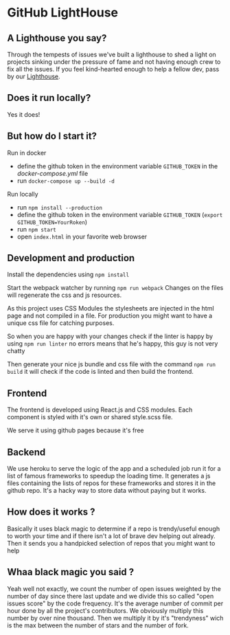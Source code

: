 # GitHub LightHouse


## A Lighthouse you say?

Through the tempests of issues we've built a lighthouse to shed a light on projects sinking under the pressure of fame and not having enough crew to fix all the issues. If you feel kind-hearted enough to help a fellow dev, pass by our [Lighthouse](https://mathiasgilson.github.io/LightHouse/).

## Does it run locally?

Yes it does!


## But how do I start it?

Run in docker

- define the github token in the environment variable `GITHUB_TOKEN` in the *docker-compose.yml* file
- run `docker-compose up --build -d`

Run locally

- run `npm install --production`
- define the github token in the environment variable `GITHUB_TOKEN` (`export GITHUB_TOKEN=YourRoken`)
- run `npm start`
- open `index.html` in your favorite web browser


## Development and production

Install the dependencies using `npm install`

Start the webpack watcher by running `npm run webpack`
Changes on the files will regenerate the css and js resources.

As this project uses CSS Modules the stylesheets are injected in the html page and not compiled in a file. For production you might want to have a unique css file for catching purposes.

So when you are happy with your changes check if the linter is happy by using `npm run linter` no errors means that he's happy, this guy is not very chatty

Then generate your nice js bundle and css file with the command `npm run build` it will check if the code is linted and then build the frontend.


## Frontend

The frontend is developed using React.js and CSS modules. Each component is styled with it's own or shared style.scss file.

We serve it using github pages because it's free


## Backend

We use heroku to serve the logic of the app and a scheduled job run it for a list of famous frameworks to speedup the loading time. It generates a js files containing the lists of repos for these frameworks and stores it in the github repo. It's a hacky way to store data without paying but it works.

## How does it works ?

Basically it uses black magic to determine if a repo is trendy/useful enough to worth your time and if there isn't a lot of brave dev helping out already. Then it sends you a handpicked selection of repos that you might want to help

## Whaa black magic you said ?

Yeah well not exactly, we count the number of open issues weighted by the number of day since there last update and we divide this so called "open issues score" by the code frequency. It's the average number of commit per hour done by all the project's contributors. We obviously multiply this number by over nine thousand. Then we multiply it by it's "trendyness" wich is the max between the number of stars and the number of fork.
